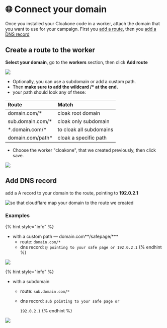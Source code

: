 # 🌐 Connect your domain

Once you installed your Cloakone code in a worker, attach the domain that you want to use for your campaign. First you [add a route](./#create-a-route-to-the-worker), then you [add a DNS record](./#add-a-record)

## **Create a route to the worker**

**Select your domain**, go to the **workers** section, then click **Add route**

![](../../../.gitbook/assets/cleanshot-2020-09-02-at-21.32.48-2x.png)

* Optionally, you can use a subdomain or add a custom path. 
* Then **make sure to add the  wildcard /\* at the end.** 
* your path should look any of these:

| Route | Match |
| :--- | :--- |
| domain.com/\* | cloak root domain |
| sub.domain.com/\* | cloak only subdomain |
| \*.domain.com/\* | to cloak all subdomains |
| domain.com/path\* | cloak a specific path |

* Choose the worker "cloakone", that we created previously, then click save.

![](../../../.gitbook/assets/cleanshot-2020-09-08-at-16.32.55-2x%20%281%29.png)

## Add DNS record

add a A record to your domain to the route, pointing to **192.0.2.1**

![so that cloudflare map your domain to the route we created ](../../../.gitbook/assets/cleanshot-2020-09-07-at-20.48.28-2x.png)

### Examples

{% hint style="info" %}
* with a custom path — domain.com**/safepage/\***
  * route: `domain.com/*`
  * dns record:  `@ pointing to your safe page or 192.0.2.1`
{% endhint %}

![](../../../.gitbook/assets/cleanshot-2020-11-06-at-21.23.09-2x.png)

{% hint style="info" %}
* with a subdomain
  * route: `sub.domain.com/*`
  * dns record: `sub pointing to your safe page or`

    `192.0.2.1`
{% endhint %}

![](../../../.gitbook/assets/cleanshot-2020-11-06-at-21.23.01-2x.png)

